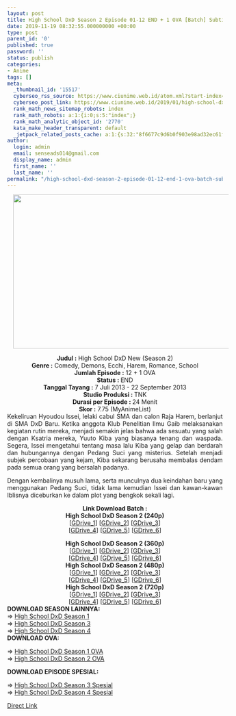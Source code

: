 ```yaml
---
layout: post
title: High School DxD Season 2 Episode 01-12 END + 1 OVA [Batch] Subtitle Indonesia
date: 2019-11-19 08:32:55.000000000 +00:00
type: post
parent_id: '0'
published: true
password: ''
status: publish
categories:
- Anime
tags: []
meta:
  _thumbnail_id: '15517'
  cyberseo_rss_source: https://www.ciunime.web.id/atom.xml?start-index=3151&max-results=150
  cyberseo_post_link: https://www.ciunime.web.id/2019/01/high-school-dxd-season-2-episode-01-12.html
  rank_math_news_sitemap_robots: index
  rank_math_robots: a:1:{i:0;s:5:"index";}
  rank_math_analytic_object_id: '2770'
  kata_make_header_transparent: default
  _jetpack_related_posts_cache: a:1:{s:32:"8f6677c9d6b0f903e98ad32ec61f8deb";a:2:{s:7:"expires";i:1663288282;s:7:"payload";a:0:{}}}
author:
  login: admin
  email: senseads014@gmail.com
  display_name: admin
  first_name: ''
  last_name: ''
permalink: "/high-school-dxd-season-2-episode-01-12-end-1-ova-batch-subtitle-indonesia/"
---
```

<div class="separator" style="clear: both; text-align: center;"><a href="https://1.bp.blogspot.com/-OCL84nwSBTM/XDOIrwCIDzI/AAAAAAAAGk4/Ng79bbe3Xhoxh_ymyLD_0F0NDYs1y6ZlgCPcBGAYYCw/s1600/High%2BSchool%2BDxD%2BSeason%2B2.jpg" imageanchor="1" style="margin-left: 1em; margin-right: 1em;"><img border="0" data-original-height="720" data-original-width="1280" height="360" src="{{ site.baseurl }}/assets/2019/11/High%2BSchool%2BDxD%2BSeason%2B2.jpg" width="640" /></a></div>
<p>
<div style="text-align: center;"><b>Judul :</b> High School DxD New (Season 2)</div>
<div style="text-align: center;"><b><b>Genre :</b></b> <b></b>Comedy, Demons, Ecchi, Harem, Romance, School</div>
<div style="text-align: center;"><b>Jumlah Episode :</b> 12 + 1 OVA<br /><b>Status :&nbsp;</b>END<br /><b>Tanggal Tayang :</b> <b></b>7 Juli 2013 - 22 September 2013<br /><b>Studio Produksi : </b>TNK<br /><b>Durasi per Episode :&nbsp;</b>24 Menit</div>
<div style="text-align: center;"><b>Skor :</b> 7.75 (MyAnimeList)</div>
<div style="text-align: justify;"></div>
<div style="text-align: justify;">Kekeliruan Hyoudou Issei, lelaki cabul SMA dan calon Raja Harem, berlanjut di SMA DxD Baru. Ketika anggota Klub Penelitian Ilmu Gaib melaksanakan kegiatan rutin mereka, menjadi semakin jelas bahwa ada sesuatu yang salah dengan Ksatria mereka, Yuuto Kiba yang biasanya tenang dan waspada. Segera, Issei mengetahui tentang masa lalu Kiba yang gelap dan berdarah dan hubungannya dengan Pedang Suci yang misterius. Setelah menjadi subjek percobaan yang kejam, Kiba sekarang berusaha membalas dendam pada semua orang yang bersalah padanya.</p>
<p>Dengan kembalinya musuh lama, serta munculnya dua keindahan baru yang menggunakan Pedang Suci, tidak lama kemudian Issei dan kawan-kawan Iblisnya diceburkan ke dalam plot yang bengkok sekali lagi.</p></div>
<div style="text-align: justify;"></div>
<div style="text-align: justify;"></div>
<div style="text-align: center;"><b>Link Download Batch :</b></div>
<div style="text-align: center;">
<div style="text-align: center;"><b>High School DxD Season 2 (240p)</b></div>
<div style="text-align: center;">[<a href="https://docs.google.com/uc?id=0B8bPXbqnuGG2MVM0RDQ5M3RxTmM&amp;export=download" target="_blank" rel="noopener">GDrive_1</a>] [<a href="https://drive.google.com/uc?export=download&amp;id=1XNhJNOqwk23QFqLYM_ijaBLBc5GeiRZw" target="_blank" rel="noopener">GDrive_2</a>] [<a href="https://drive.google.com/uc?id=16ieHWb12wi-HXjT3QwFboHtnvUbI2tkB" target="_blank" rel="noopener">GDrive_3</a>]<br />[<a href="https://drive.google.com/uc?export=download&amp;id=1aku_v-7VJGPHr6HzRE8iVGxQo600_QMO" target="_blank" rel="noopener">GDrive_4</a>] [<a href="https://drive.google.com/uc?export=download&amp;id=1TYEkSA1epUHJVsOUzF9274dFeRohq5i7" target="_blank" rel="noopener">GDrive_5</a>] [<a href="https://drive.google.com/uc?export=download&amp;id=1zt_iM-WT8ag_6VDlMsbasECRT0bj8ihc" target="_blank" rel="noopener">GDrive_6</a>]</div>
<p></div>
<div style="text-align: center;"><b>High School DxD Season 2 (360p)</b></div>
<div style="text-align: center;">[<a href="https://drive.google.com/uc?export=download&amp;id=1I_KIj0afxVrulT_MOGnO1R1NXHSI7gO5" target="_blank" rel="noopener">GDrive_1</a>] [<a href="https://drive.google.com/uc?export=download&amp;id=1gCKSha9jW3bEXjSWxTZ7ughqvBwwf8r3" target="_blank" rel="noopener">GDrive_2</a>] [<a href="https://docs.google.com/uc?id=0B8bPXbqnuGG2UUloR3BUXzVsR1E&amp;export=download" target="_blank" rel="noopener">GDrive_3</a>]<br />[<a href="https://drive.google.com/uc?export=download&amp;id=11_VBMB3hUVoL-vkRuph-sU8Ao4rC6Cj8" target="_blank" rel="noopener">GDrive_4</a>] [<a href="https://drive.google.com/uc?id=15cTaggRuD8L2v8iGcKOlkn9reFGwKppa" target="_blank" rel="noopener">GDrive_5</a>] [<a href="https://drive.google.com/uc?export=download&amp;id=1cwosTs1g4gIJAa0iZGGsWQknQ2kLfnYr" target="_blank" rel="noopener">GDrive_6</a>]</div>
<div style="text-align: center;"></div>
<div style="text-align: center;"><b>High School DxD Season 2 (480p)</b><br />[<a href="https://drive.google.com/uc?export=download&amp;id=1rBYFyumYC_yFCEVlqvaeHD_WAUYpUqrB" target="_blank" rel="noopener">GDrive_1</a>] [<a href="https://drive.google.com/uc?export=download&amp;id=178smGuwBAd5WCWTbFMaxK9cMUcZvHign" target="_blank" rel="noopener">GDrive_2</a>] [<a href="https://docs.google.com/uc?id=0B8bPXbqnuGG2YlFESHZpN3lBQ3c&amp;export=download" target="_blank" rel="noopener">GDrive_3</a>]<br />[<a href="https://drive.google.com/uc?export=download&amp;id=1WXKy4LOoulZ0pn4cbnQn_D9AUQHSg8nX" target="_blank" rel="noopener">GDrive_4</a>] [<a href="https://drive.google.com/uc?id=1Ox1lhEfByAY30U88hR_6GDFtW_-F7BT3" target="_blank" rel="noopener">GDrive_5</a>] [<a href="https://drive.google.com/uc?export=download&amp;id=1jEibs4XMTurpqm_oMh1GbPRzWag_5HSd" target="_blank" rel="noopener">GDrive_6</a>]</div>
<div style="text-align: center;"><b>High School DxD Season 2 (720p)</b><br />[<a href="https://drive.google.com/uc?export=download&amp;id=19Ij3qtdjWE_ugd2dMRTWG7vTJRpRqNjb" target="_blank" rel="noopener">GDrive_1</a>] [<a href="https://drive.google.com/uc?export=download&amp;id=1H9L88k2MYKruXGXSqZ5RC8r0xWIdHnKC" target="_blank" rel="noopener">GDrive_2</a>] [<a href="https://docs.google.com/uc?id=0B8bPXbqnuGG2UkFyMThzLWhOdlE&amp;export=download" target="_blank" rel="noopener">GDrive_3</a>]<br />[<a href="https://drive.google.com/uc?export=download&amp;id=1axi9StK55BIBZs1KEPyvBkvfWaOFlSLV" target="_blank" rel="noopener">GDrive_4</a>] [<a href="https://drive.google.com/uc?id=1B_RXFshisstycEHUPbwu6TZls9tK42s4" target="_blank" rel="noopener">GDrive_5</a>] [<a href="https://drive.google.com/uc?export=download&amp;id=1YEiG3Av6qN4FUs5Crs5soBefy1_OAkCE" target="_blank" rel="noopener">GDrive_6</a>]
<div style="text-align: justify;">
<div style="text-align: justify;"></div>
<div style="text-align: justify;"><b>DOWNLOAD SEASON LAINNYA:</b></div>
<div style="text-align: justify;">=&gt;&nbsp;<a href="https://www.ciunime.web.id/2019/01/high-school-dxd-season-1-episode-01-12.html" target="_blank" rel="noopener">High School DxD Season 1</a></div>
<div style="text-align: justify;">=&gt;&nbsp;<a href="https://www.ciunime.web.id/2019/01/high-school-dxd-season-3-episode-01-12.html" target="_blank" rel="noopener">High School DxD Season 3</a><br />=&gt;&nbsp;<a href="https://www.ciunime.web.id/2019/01/high-school-dxd-season-4-episode-00-12.html" target="_blank" rel="noopener">High School DxD Season 4</a></div>
<div style="text-align: justify;"><b>DOWNLOAD OVA:</b></p>
<p>=&gt;&nbsp;<a href="https://www.ciunime.web.id/2019/08/high-school-dxd-season-1-episode-01-02.html" target="_blank" rel="noopener">High School DxD Season 1 OVA</a><br />=&gt;&nbsp;<a href="https://www.ciunime.web.id/2019/09/high-school-dxd-new-season-2-ova.html" target="_blank" rel="noopener">High School DxD Season 2 OVA</a></p>
<p><b>DOWNLOAD EPISODE SPESIAL:</b></p>
<p>=&gt;&nbsp;<a href="https://www.ciunime.web.id/2019/09/high-school-dxd-season-3-episode-01-06.html" target="_blank" rel="noopener">High School DxD Season 3 Spesial</a><br />=&gt;&nbsp;<a href="https://www.ciunime.web.id/2019/08/high-school-dxd-season-4-spesial.html" target="_blank" rel="noopener">High School DxD Season 4 Spesial</a></p>
</div>
</div>
</div>
<link rel="stylesheet" href="https://cdnjs.cloudflare.com/ajax/libs/font-awesome/4.7.0/css/font-awesome.min.css" />
<div class="divbtn"> <a href="https://handymansurrender.com/fihup8buzv?key=94550f7ce39444073321dde3b8782f97" class="btn"><i class="fa fa-download"></i> Direct Link</a> </div>
